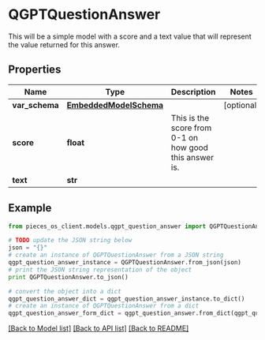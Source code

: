 # QGPTQuestionAnswer

This will be a simple model with a score and a text value that will represent the value returned for this answer.

## Properties
Name | Type | Description | Notes
------------ | ------------- | ------------- | -------------
**var_schema** | [**EmbeddedModelSchema**](EmbeddedModelSchema.md) |  | [optional] 
**score** | **float** | This is the score from 0-1 on how good this answer is. | 
**text** | **str** |  | 

## Example

```python
from pieces_os_client.models.qgpt_question_answer import QGPTQuestionAnswer

# TODO update the JSON string below
json = "{}"
# create an instance of QGPTQuestionAnswer from a JSON string
qgpt_question_answer_instance = QGPTQuestionAnswer.from_json(json)
# print the JSON string representation of the object
print QGPTQuestionAnswer.to_json()

# convert the object into a dict
qgpt_question_answer_dict = qgpt_question_answer_instance.to_dict()
# create an instance of QGPTQuestionAnswer from a dict
qgpt_question_answer_form_dict = qgpt_question_answer.from_dict(qgpt_question_answer_dict)
```
[[Back to Model list]](../README.md#documentation-for-models) [[Back to API list]](../README.md#documentation-for-api-endpoints) [[Back to README]](../README.md)


